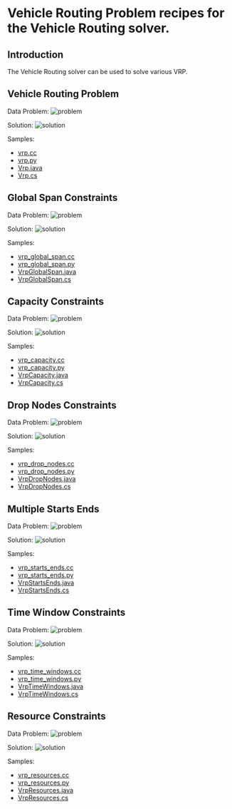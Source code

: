 # Vehicle Routing Problem recipes for the Vehicle Routing solver.

## Introduction

The Vehicle Routing solver can be used to solve various VRP.

## Vehicle Routing Problem
Data Problem:
![problem](vrp.svg)

Solution:
![solution](vrp_solution.svg)

Samples:

*   [vrp.cc](../samples/vrp.cc)
*   [vrp.py](../samples/vrp.py)
*   [Vrp.java](../samples/Vrp.java)
*   [Vrp.cs](../samples/Vrp.cs)

## Global Span Constraints
Data Problem:
![problem](vrp_global_span.svg)

Solution:
![solution](vrp_global_span_solution.svg)

Samples:

*   [vrp_global_span.cc](../samples/vrp_global_span.cc)
*   [vrp_global_span.py](../samples/vrp_global_span.py)
*   [VrpGlobalSpan.java](../samples/VrpGlobalSpan.java)
*   [VrpGlobalSpan.cs](../samples/VrpGlobalSpan.cs)

## Capacity Constraints
Data Problem:
![problem](vrp_capacity.svg)

Solution:
![solution](vrp_capacity_solution.svg)

Samples:

*   [vrp_capacity.cc](../samples/vrp_capacity.cc)
*   [vrp_capacity.py](../samples/vrp_capacity.py)
*   [VrpCapacity.java](../samples/VrpCapacity.java)
*   [VrpCapacity.cs](../samples/VrpCapacity.cs)

## Drop Nodes Constraints
Data Problem:
![problem](vrp_drop_nodes.svg)

Solution:
![solution](vrp_drop_nodes_solution.svg)

Samples:

*   [vrp_drop_nodes.cc](../samples/vrp_drop_nodes.cc)
*   [vrp_drop_nodes.py](../samples/vrp_drop_nodes.py)
*   [VrpDropNodes.java](../samples/VrpDropNodes.java)
*   [VrpDropNodes.cs](../samples/VrpDropNodes.cs)

## Multiple Starts Ends
Data Problem:
![problem](vrp_starts_ends.svg)

Solution:
![solution](vrp_starts_ends_solution.svg)

Samples:

*   [vrp_starts_ends.cc](../samples/vrp_starts_ends.cc)
*   [vrp_starts_ends.py](../samples/vrp_starts_ends.py)
*   [VrpStartsEnds.java](../samples/VrpStartsEnds.java)
*   [VrpStartsEnds.cs](../samples/VrpStartsEnds.cs)

## Time Window Constraints
Data Problem:
![problem](vrp_time_windows.svg)

Solution:
![solution](vrp_time_windows_solution.svg)

Samples:

*   [vrp_time_windows.cc](../samples/vrp_time_windows.cc)
*   [vrp_time_windows.py](../samples/vrp_time_windows.py)
*   [VrpTimeWindows.java](../samples/VrpTimeWindows.java)
*   [VrpTimeWindows.cs](../samples/VrpTimeWindows.cs)

## Resource Constraints
Data Problem:
![problem](vrp_resources.svg)

Solution:
![solution](vrp_resources_solution.svg)

Samples:

*   [vrp_resources.cc](../samples/vrp_resources.cc)
*   [vrp_resources.py](../samples/vrp_resources.py)
*   [VrpResources.java](../samples/VrpResources.java)
*   [VrpResources.cs](../samples/VrpResources.cs)
